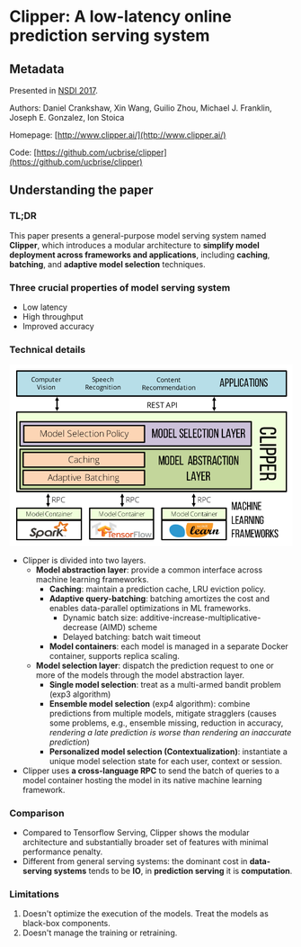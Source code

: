 # Clipper: A low-latency online prediction serving system

## Metadata

Presented in [NSDI 2017](https://www.usenix.org/conference/nsdi17/technical-sessions/presentation/crankshaw).

Authors: Daniel Crankshaw, Xin Wang, Guilio Zhou, Michael J. Franklin, Joseph E. Gonzalez, Ion Stoica

Homepage: [http://www.clipper.ai/](http://www.clipper.ai/)

Code: [https://github.com/ucbrise/clipper](https://github.com/ucbrise/clipper)

## Understanding the paper

### TL;DR

This paper presents a general-purpose model serving system named **Clipper**, which introduces a modular architecture to **simplify model deployment across frameworks and applications**, including **caching**, **batching**, and **adaptive model selection** techniques.

### Three crucial properties of model serving system

* Low latency
* High throughput
* Improved accuracy

### Technical details

![The architecture of Clipper](clipper-architecture.png)

* Clipper is divided into two layers.
  * **Model abstraction layer**: provide a common interface across machine learning frameworks.
    * **Caching**: maintain a prediction cache, LRU eviction policy.
    * **Adaptive query-batching**: batching amortizes the cost and enables data-parallel optimizations in ML frameworks.
      * Dynamic batch size: additive-increase-multiplicative-decrease (AIMD) scheme
      * Delayed batching: batch wait timeout
    * **Model containers**: each model is managed in a separate Docker container, supports replica scaling.
  * **Model selection layer**: dispatch the prediction request to one or more of the models through the model abstraction layer.
    * **Single model selection**: treat as a multi-armed bandit problem (exp3 algorithm)
    * **Ensemble model selection** (exp4 algorithm): combine predictions from multiple models, mitigate stragglers (causes some problems, e.g., ensemble missing, reduction in accuracy, _rendering a late prediction is worse than rendering an inaccurate prediction_)
    * **Personalized model selection (Contextualization)**: instantiate a unique model selection state for each user, context or session.
* Clipper uses **a cross-language RPC** to send the batch of queries to a model container hosting the model in its native machine learning framework.

### Comparison

* Compared to Tensorflow Serving, Clipper shows the modular architecture and substantially broader set of features with minimal performance penalty.
* Different from general serving systems: the dominant cost in **data-serving systems** tends to be **IO**, in **prediction serving** it is **computation**.

### Limitations

1. Doesn't optimize the execution of the models. Treat the models as black-box components.
2. Doesn't manage the training or retraining.
